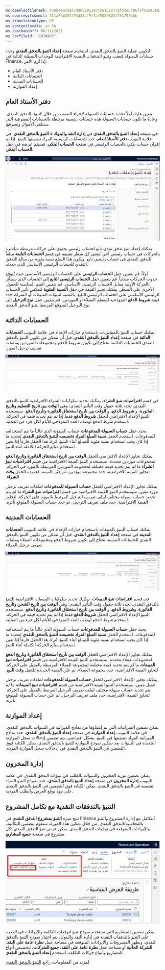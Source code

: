 ```yaml
---
ms.openlocfilehash: 439b4edcda43d8062911e54b6161c7cafdc65b86f3f01843e92730d6d64380af
ms.sourcegitcommit: 511a76b204f93d23cf9f7a70059525f79170f6bb
ms.translationtype: HT
ms.contentlocale: ar-SA
ms.lasthandoff: 08/11/2021
ms.locfileid: "7074903"
---
```

لتكوين عملية التنبؤ بالتدفق النقدي، استخدم صفحة **إعداد التنبؤ بالتدفق النقدي** وحدد حسابات السيولة لتعقب وتنبؤ التدفقات النقدية الافتراضية للوحدات النمطية التالية في Finance، إذا لزم الأمر:

- دفتر الأستاذ العام
- الحسابات الدائنة
- الحسابات المدينة
- إعداد الموازنة

## <a name="general-ledger"></a>دفتر الأستاذ العام 

يتعين عليك أولاً تحديد حسابات السيولة لإجراء التعقب من خلال التنبؤ بالتدفق النقدي. وعادةً ما تكون حسابات السيولة هذه حسابات رئيسية مرتبطة بالحسابات المصرفية التي ستتلقى الأموال وتصرفها. 

في صفحة **إعداد التنبؤ بالتدفق النقدي** في **إدارة النقد والبنوك > التنبؤ بالتدفق النقدي**. في علامة التبويب **دفتر الأستاذ العام**، حدد الحسابات الرئيسية المراد تضمينها للتنبؤ. إذا تم إقران حساب بنكي بالحساب الرئيسي في صفحة **الحساب البنكي**، فسيتم عرضه في حقل **الحساب البنكي**.

![لقطة شاشة لصفحة إعداد التنبؤ بالتدفق النقدي مع تحديد دفتر الأستاذ العام.](../media/cashflow-forecast-gl.png)


يمكنك إعداد تنبؤ تدفق نقدي تابع لحساب رئيسي يحتوي على حركات مرتبطة مباشرة بالحركات في حساب رئيسي آخر. يُنشئ كل سطر تضيفه في قسم **الحسابات التابعة** مبلغاً للتدفق النقدي في حساب رئيسي تابع. ويكون هذا المبلغ نسبة مئوية من مبالغ التدفق النقدي للحساب الرئيسي الأساسي الذي حددته.

أولاً، قم بتعيين حقل **الحساب الرئيسي** على الحساب الرئيسي الأساسي حيث يُتوقع حدوث الحركات مبدئياً. قم بتعيين حقل **الحساب الرئيسي التابع** إلى الحساب الذي سيتأثر بالحركة الأولية مقابل الحساب الرئيسي الأساسي. قم بتعيين القيم المناسبة للحقول الأخرى على السطر. يمكنك تغيير القيمة في حقل **النسبة المئوية** لتعكس تأثير الحساب الرئيسي الأساسي على الحساب الرئيسي التابع. بالنسبة لتنبؤات المبيعات أو الشراء، حدد قيمة **شروط الدفع** النموذجية لمعظم العملاء أو الموردين. قم بتعيين حقل **نوع الترحيل** إلى نوع الترحيل المتوقع المرتبط بتنبؤ التدفق النقدي.

## <a name="accounts-payable"></a>الحسابات الدائنة 

يمكنك حساب التنبؤ بالمشتريات باستخدام خيارات الإعداد في علامة التبويب **الحسابات الدائنة** في صفحة **إعداد التنبؤ بالتدفق النقدي**. قبل أن تتمكن من تكوين التنبؤ بالتدفق النقدي للحسابات الدائنة، تحتاج إلى تكوين شروط الدفع ومجموعات الموردين وملفات تعريف ترحيل المورد.
 
[![لقطة شاشة لصفحة إعداد التنبؤ بالتدفق النقدي مع تحديد الحسابات الدائنة.](../media/cashflow-forecast-ap.png)](../media/cashflow-forecast-ap.png#lightbox)


في قسم **افتراضيات تنبؤ الشراء**، يمكنك تحديد سلوكيات الشراء الافتراضية للتنبؤ بالتدفق النقدي. تحدد ثلاثة حقول وقت التأثير النقدي: وهي **الوقت بين تاريخ التسليم وتاريخ الفاتورة**، و **شروط الدفع**، و **الوقت بين تاريخ استحقاق الفاتورة وتاريخ الدفع**. سيستخدم التنبؤ الإعداد الافتراضي للحقل **شروط الدفع** فقط إذا لم يتم تحديد قيمة في الحركة. استخدم شرط الدفع لوصف العدد النموذجي للأيام لكل جزء من العملية.

يحدد حقل **حساب السيولة للمدفوعات** حساب السيولة الذي غالباً ما يتم استخدامه للمدفوعات. استخدم الحقل **نسبة المبلغ المراد تخصيصه للتنبؤ بالتدفق النقدي** لتحديد ما إذا كان يجب استخدام نسبة مئوية للمبالغ أثناء التنبؤ. اترك هذا الحقل فارغاً إذا تعين استخدام مبالغ الحركة الكاملة أثناء التنبؤ.

يمكنك تجاوز الإعداد الافتراضي للحقل **الوقت بين تاريخ استحقاق الفاتورة وتاريخ الدفع** لمجموعات موردين محددة. سيستخدم التنبؤ القيمة الافتراضية من قسم **افتراضيات تنبؤ الشراء‬‏‫** ما لم يتم تحديد قيمة مختلفة لمجموعة الموردين المرتبطة بالمورد في الحركة. لتجاوز القيمة الافتراضية، حدد مجموعة مورّدين، ثم عيّن القيمة الجديدة للحقل **وقت الشراء**.

يمكنك تجاوز الإعداد الافتراضي للحقل **حساب السيولة للمدفوعات** لملفات تعريف ترحيل مورد معين. سيستخدم التنبؤ القيمة الافتراضية من قسم **افتراضيات تنبؤ الشراء‬‏‫** ما لم يتم تحديد حساب سيولة مختلف لملف تعريف الترحيل المرتبط بالمورد على الحركة. لتجاوز القيمة الافتراضية، حدد ملف تعريف الترحيل، ثم حدد حساب السيولة المتوقع تأثره.

## <a name="accounts-receivable"></a>الحسابات المدينة

يمكنك حساب التنبؤ بالمبيعات باستخدام خيارات الإعداد في علامة التبويب **الحسابات المدينة** في صفحة **إعداد التنبؤ بالتدفق النقدي**. قبل أن تتمكن من تكوين التنبؤ بالتدفق النقدي للحسابات المدينة، تحتاج إلى تكوين شروط الدفع ومجموعات العملاء وملفات تعريف ترحيل العملاء.
 
[![لقطة شاشة لصفحة إعداد التنبؤ بالتدفق النقدي مع تحديد الحسابات المدينة.](../media/cashflow-forecast-ar.png)](../media/cashflow-forecast-ar.png#lightbox)


في قسم **افتراضات تنبؤ المبيعات**، يمكنك تحديد سلوكيات المبيعات الافتراضية للتنبؤ بالتدفق النقدي. تحدد ثلاثة حقول وقت التأثير النقدي: وهي **الوقت بين تاريخ الشحن وتاريخ الفاتورة، وشروط الدفع**، و **الوقت بين تاريخ استحقاق الفاتورة وتاريخ الدفع**. سيستخدم التنبؤ الإعداد الافتراضي للحقل **شروط الدفع** فقط إذا لم يتم تحديد قيمة في الحركة. استخدم شرط الدفع لوصف العدد النموذجي للأيام لكل جزء من العملية.

يحدد حقل **حساب السيولة للمدفوعات** حساب السيولة الذي غالباً ما يتم استخدامه للمدفوعات. استخدم الحقل **نسبة المبلغ المراد تخصيصه للتنبؤ بالتدفق النقدي** لتحديد ما إذا كان يجب استخدام نسبة مئوية للمبالغ أثناء التنبؤ. اترك هذا الحقل فارغاً إذا تعين استخدام مبالغ الحركة الكاملة أثناء التنبؤ.

يمكنك تجاوز الإعداد الافتراضي للحقل **الوقت بين تاريخ استحقاق الفاتورة وتاريخ الدفع** لمجموعات عملاء محددة. سيستخدم التنبؤ القيمة الافتراضية من قسم **افتراضيات تنبؤ المبيعات‬‏‫** ما لم يتم تحديد قيمة مختلفة لمجموعة العملاء المرتبطة بالعميل على الحركة. لتجاوز القيمة الافتراضية، حدد مجموعة العملاء، ثم عيّن القيمة الجديدة للحقل **وقت البيع**.

يمكنك تجاوز الإعداد الافتراضي للحقل **حساب السيولة للمدفوعات** لملفات تعريف ترحيل عميل معين. سيستخدم التنبؤ القيمة الافتراضية من قسم **افتراضيات تنبؤ المبيعات‬‏‫** ما لم يتم تحديد حساب سيولة مختلف لملف تعريف الترحيل المرتبط بالعميل على الحركة. لتجاوز القيمة الافتراضية، حدد ملف تعريف الترحيل، ثم عيًن حساب السيولة المتوقع تأثره.

## <a name="budgeting"></a>إعداد الموازنة 

يمكن تضمين الميزانيات التي تم إنشاؤها من نماذج الميزانية في التنبؤات بالتدفق النقدي. في علامة التبويب **‏‫إعداد الموازنة‬** في صفحة **إعداد التنبؤ بالتدفق النقدي**، حدد نماذج الميزانية المراد تضمينها في التنبؤ. بشكل افتراضي، يتم تضمين إدخالات سجل الموازنة الجديدة في التنبؤات بعد تمكين نموذج الموازنة للتنبؤ بالتدفق النقدي. يمكن الكتابة فوق التضمين في التنبؤ بالتدفق النقدي في إدخالات سجل الموازنة الفردي.

## <a name="inventory-management"></a>إدارة المخزون 

يمكن تضمين توريد المخزون والتنبؤات بالطلب في تنبؤات التدفق النقدي. في علامة التبويب **إدارة المخزون** في صفحة **إعداد التنبؤ بالتدفق النقدي**، حدد نموذج التنبؤ المراد تضمينه في التنبؤ بالتدفق النقدي. يمكن الكتابة فوق التضمين في التنبؤ بالتدفق النقدي على بنود توقع العرض والطلب الفردية.

## <a name="cash-flow-forecasting-with-project-integration"></a>التنبؤ بالتدفقات النقدية مع تكامل المشروع
تتيح ميزة **التنبؤ بمشروع التدفق النقدي** في Finance التكامل مع إدارة المشروع والتنبؤ بالمحاسبة/التدفق النقدي. من خلال تمكين هذه الميزة، ستقوم بتضمين التكاليف والإيرادات المتوقعة في توقعات التدفق النقدي. يمكن عرض تنبؤ التدفق النقدي لكل مشروع في صفحة **جميع المشاريع**. 
 
[![لقطة شاشة لميزة التنبؤ بالتدفق النقدي.](../media/cashflow-ss.png)](../media/cashflow-ss.png#lightbox)



يمكن تضمين المشاريع التي تستخدم نموذج تنبؤ لتوقعات التكلفة والإيرادات في القدرة على التنبؤ بالتدفقات النقدية في إدارة النقد والبنوك. يتم اختيار نموذج التنبؤ بالتدفق النقدي، وتظهر المصروفات والإيرادات المتوقعة في مساحة عمل **نظرة عامة على النقد: الشركة الحالية** أو مساحة عمل **نظرة عامة على النقد: جميع الشركات**. لتخصيص أنواع المشاريع وأنواع حركات التكلفة، استخدم **إعداد التنبؤ بالتدفق النقدي**.

لمزيد من المعلومات، راجع [التنبؤ بالتدفق النقدي](/dynamics365/finance/cash-bank-management/cash-flow-forecasting/?azure-portal=true).

